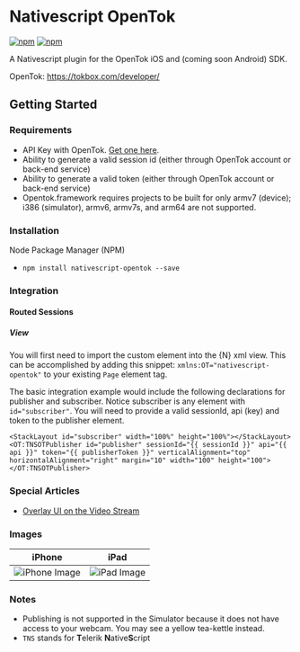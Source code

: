 # Nativescript OpenTok

[![npm](https://img.shields.io/npm/v/nativescript-opentok.svg?maxAge=2592000?style=plastic)](https://www.npmjs.com/package/nativescript-opentok)
[![npm](https://img.shields.io/npm/dt/nativescript-opentok.svg?maxAge=2592000?style=plastic)](https://www.npmjs.com/package/nativescript-opentok)

A Nativescript plugin for the OpenTok iOS and (coming soon Android) SDK.

OpenTok: https://tokbox.com/developer/

## Getting Started

### Requirements
-  API Key with OpenTok. [Get one here](https://dashboard.tokbox.com/signups/new).
-  Ability to generate a valid session id (either through OpenTok account or back-end service)
-  Ability to generate a valid token (either through OpenTok account or back-end service)
-  Opentok.framework requires projects to be built for only armv7 (device); i386 (simulator), armv6, armv7s, and arm64 are not supported.

### Installation
Node Package Manager (NPM)

- `npm install nativescript-opentok --save`

### Integration

#### Routed Sessions
##### View
You will first need to import the custom element into the {N} xml view. This can be accomplished by adding this snippet: `xmlns:OT="nativescript-opentok"` to your existing `Page` element tag.

The basic integration example would include the following declarations for publisher and subscriber. Notice subscriber is any element with `id="subscriber"`. You will need to provide a valid sessionId, api (key) and token to the publisher element.
```
<StackLayout id="subscriber" width="100%" height="100%"></StackLayout>
<OT:TNSOTPublisher id="publisher" sessionId="{{ sessionId }}" api="{{ api }}" token="{{ publisherToken }}" verticalAlignment="top" horizontalAlignment="right" margin="10" width="100" height="100"></OT:TNSOTPublisher>
 ```

### Special Articles
- [Overlay UI on the Video Stream](https://github.com/sean-perkins/nativescript-opentok/wiki/Overlay-UI-on-Video-Stream)

### Images
|iPhone|iPad|
|---|---|
|![iPhone Image](http://i.imgur.com/tjnfeQ7.png)|![iPad Image](http://i.imgur.com/2Ubjw0W.png)|

### Notes
- Publishing is not supported in the Simulator because it does not have access to your webcam. You may see a yellow tea-kettle instead.
- `TNS` stands for **T**elerik **N**ative**S**cript
